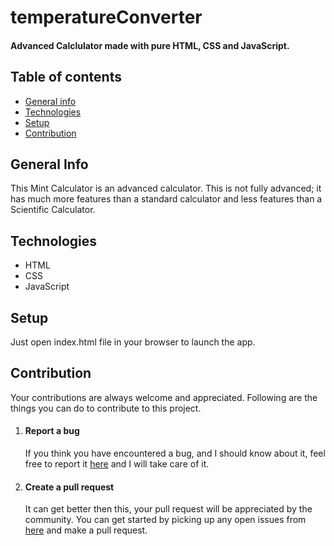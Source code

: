 # temperatureConverter
#### Advanced Calclulator made with pure HTML, CSS and JavaScript.
## Table of contents
* [General info](#general-info)
* [Technologies](#technologies)
* [Setup](#setup)
* [Contribution](#contribution)
## General Info
This Mint Calculator is an advanced calculator. This is not fully advanced; it has much more features than a standard calculator and less features than a Scientific Calculator.
## Technologies 
* HTML
* CSS
* JavaScript
## Setup
Just open index.html file in your browser to launch the app.
## Contribution
Your contributions are always welcome and appreciated. Following are the things you can do to contribute to this project.
1. #### Report a bug
   If you think you have encountered a bug, and I should know about it, feel free to report it [here](https://github.com/ArvindSaini978/Mint-Calculator/issues) and I will take care of it.
2. #### Create a pull request
   It can get better then this, your pull request will be appreciated by the community. You can get started by picking up any open issues from [here](https://github.com/ArvindSaini978/Mint-Calculator/issues) and make a pull request.
